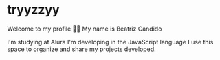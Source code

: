 # tryyzzyy
Welcome to my profile 💙💙
My name is Beatriz Candido

I'm studying at Alura
I'm developing in the JavaScript language
I use this space to organize and share my projects developed.
